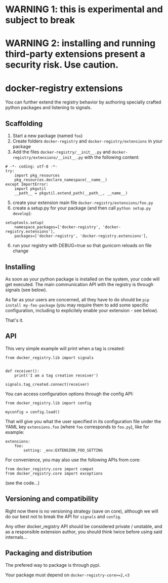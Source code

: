 # WARNING 1: this is experimental and subject to break
# WARNING 2: installing and running third-party extensions present a security risk. Use caution.

# docker-registry extensions

You can further extend the registry behavior by authoring specially crafted python packages and listening to signals.

## Scaffolding

1. Start a new package (named `foo`)
3. Create folders `docker-registry` and `docker-registry/extensions` in your package 
4. Add the files `docker-registry/__init__.py` and `docker-registry/extensions/__init__.py` with the following content:

```
# -*- coding: utf-8 -*-
try:
    import pkg_resources
    pkg_resources.declare_namespace(__name__)
except ImportError:
    import pkgutil
    __path__ = pkgutil.extend_path(__path__, __name__)
```

5. create your extension main file `docker-registry/extensions/foo.py`
6. create a setup.py for your package (and then call `python setup.py develop`):

```
setuptools.setup(
    namespace_packages=['docker-registry', 'docker-registry.extensions'],
    packages=['docker-registry', 'docker-registry.extensions'],
```

6. run your registry with DEBUG=true so that gunicorn reloads on file change

## Installing

As soon as your python package is installed on the system, your code will get executed.
The main communication API with the registry is through signals (see below).

As far as your users are concerned, all they have to do should be `pip install my-foo-package` (you may require them to add some specific configuration, including to explicitely enable your extension - see below).

That's it.


## API

This very simple example will print when a tag is created:

```
from docker_registry.lib import signals


def receiver():
    print('I am a tag creation receiver')

signals.tag_created.connect(receiver)

```

You can access configuration options through the config API:

```
from docker_registry.lib import config

myconfig = config.load()
```

That will give you what the user specified in its configuration file under the YAML key `extensions.foo` (where `foo` corresponds to `foo.py`), like for example:

```
extensions:
    foo:
        setting: _env:EXTENSION_FOO_SETTING
```

For convenience, you may also use the following APIs from core:

```
from docker_registry.core import compat
from docker_registry.core import exceptions
```

(see the code...)

## Versioning and compatibility

Right now there is no versioning strategy (save on core), although we will do our best not to break the API for `signals` and `config`.

Any other docker_registry API should be considered private / unstable, and as a responsible extension author, you should think twice before using said internals...

## Packaging and distribution

The prefered way to package is through pypi.

Your package must depend on `docker-registry-core>=2,<3`

